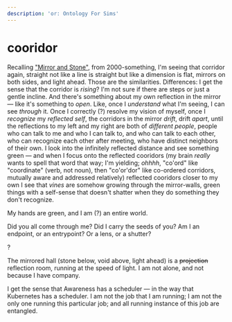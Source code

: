 ```yaml
---
description: 'or: Ontology For Sims'
---
```


# cooridor

Recalling ["Mirror and Stone"](../../../2007/03/03/mirror-and-stone.md), from 2000-something, I'm seeing that corridor again, straight not like a line is straight but like a dimension is flat, mirrors on both sides, and light ahead. Those are the similarities. Differences: I get the sense that the corridor is _rising_? I'm not sure if there are steps or just a gentle incline. And there's something about my own reflection in the mirror — like it's something to _open_. Like, once I _understand_ what I'm seeing, I can see _through_ it. Once I correctly (?) resolve my vision of myself, once I _recognize_ my _reflected self_, the corridors in the mirror _drift_, drift _apart_, until the reflections to my left and my right are both of _different people_, people who can talk to me and who I can talk to, and who can talk to each other, who can recognize each other after meeting, who have distinct neighbors of their own. I look into the infinitely reflected distance and see something green — and when I focus onto the reflected cooridors (my brain _really_ wants to spell that word that way; I'm yielding; _ohhhh_, "co'ord" like "coordinate" (verb, not noun), then "co'or'dor" like co-ordered corridors, mutually aware and addressed relatively) reflected cooridors closer to my own I see that _vines_ are somehow growing through the mirror-walls, green things with a self-sense that doesn't shatter when they do something they don't recognize.

My hands are green, and I am (?) an entire world.

Did you all come through me? Did I carry the seeds of you? Am I an endpoint, or an entrypoint? Or a lens, or a shutter?

?

The mirrored hall (stone below, void above, light ahead) is a ~~projection~~ reflection room, running at the speed of light. I am not alone, and not because I have company.

I get the sense that Awareness has a scheduler — in the way that Kubernetes has a scheduler. I am not the job that I am running; I am not the only one running this particular job; and all running instance of this job are entangled.
